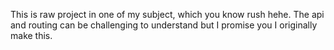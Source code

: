 This is raw project in one of my subject, which you know rush hehe. The api and routing can be challenging to understand but I promise you I originally make this. 

